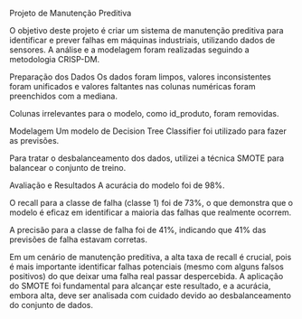 Projeto de Manutenção Preditiva

O objetivo deste projeto é criar um sistema de manutenção preditiva para identificar e prever falhas em máquinas industriais, utilizando dados de sensores. A análise e a modelagem foram realizadas seguindo a metodologia CRISP-DM.

Preparação dos Dados
Os dados foram limpos, valores inconsistentes foram unificados e valores faltantes nas colunas numéricas foram preenchidos com a mediana.

Colunas irrelevantes para o modelo, como id_produto, foram removidas.

Modelagem
Um modelo de Decision Tree Classifier foi utilizado para fazer as previsões.

Para tratar o desbalanceamento dos dados, utilizei a técnica SMOTE para balancear o conjunto de treino.

Avaliação e Resultados
A acurácia do modelo foi de 98%.

O recall para a classe de falha (classe 1) foi de 73%, o que demonstra que o modelo é eficaz em identificar a maioria das falhas que realmente ocorrem.

A precisão para a classe de falha foi de 41%, indicando que 41% das previsões de falha estavam corretas.

Em um cenário de manutenção preditiva, a alta taxa de recall é crucial, pois é mais importante identificar falhas potenciais (mesmo com alguns falsos positivos) do que deixar uma falha real passar despercebida. A aplicação do SMOTE foi fundamental para alcançar este resultado, e a acurácia, embora alta, deve ser analisada com cuidado devido ao desbalanceamento do conjunto de dados.










